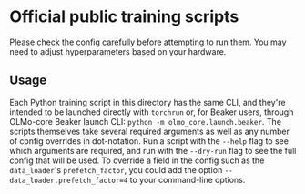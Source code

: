 # Official public training scripts

Please check the config carefully before attempting to run them. You may need to adjust hyperparameters based on your hardware.

## Usage

Each Python training script in this directory has the same CLI, and they're intended to be launched directly with `torchrun` or, for Beaker users, through OLMo-core Beaker launch CLI: `python -m olmo_core.launch.beaker`.
The scripts themselves take several required arguments as well as any number of config overrides in dot-notation.
Run a script with the `--help` flag to see which arguments are required, and run with the `--dry-run` flag to see the full config that will be used.
To override a field in the config such as the `data_loader`'s `prefetch_factor`, you could add the option `--data_loader.prefetch_factor=4` to your command-line options.
